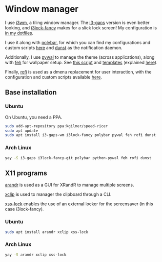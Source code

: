 # Window manager

I use [i3wm](https://i3wm.org/), a tiling window manager.
The [i3-gaps](https://github.com/Airblader/i3) version is even better looking, and [i3lock-fancy](https://github.com/meskarune/i3lock-fancy) makes for a slick lock screen!
My configuration is [in my dotfiles](https://github.com/remigourdon/dotfiles/blob/master/private_dot_config/i3/config).

I use it along with [polybar](https://github.com/polybar/polybar), for which you can find my configurations and custom scripts [here](https://github.com/remigourdon/dotfiles/tree/master/private_dot_config/polybar) and [dunst](https://github.com/dunst-project/dunst) as the notification daemon.

Additionally, I use [pywal](https://github.com/dylanaraps/pywal) to manage the theme (across applications), along with [feh](https://github.com/derf/feh) for wallpaper setup.
See [this script](https://github.com/remigourdon/scripts/blob/master/%2Cwallpaper-set) and [templates](https://github.com/remigourdon/dotfiles/tree/master/private_dot_config/wal/templates) (explained [here](https://github.com/dylanaraps/pywal/wiki/User-Template-Files)).

Finally, [rofi](https://github.com/davatorium/rofi) is used as a dmenu replacement for user interaction, with the configuration and custom scripts available [here](https://github.com/remigourdon/dotfiles/tree/master/private_dot_config/rofi).

## Base installation

### Ubuntu

On Ubuntu, you need a PPA.

```sh
sudo add-apt-repository ppa:kgilmer/speed-ricer
sudo apt update
sudo apt install i3-gaps-wm i3lock-fancy polybar pywal feh rofi dunst
```

### Arch Linux

```sh
yay -S i3-gaps i3lock-fancy-git polybar python-pywal feh rofi dunst
```

## X11 programs

[arandr](https://christian.amsuess.com/tools/arandr/) is used as a GUI for XRandR to manage multiple screens.

[xclip](https://github.com/astrand/xclip) is used to manager the clipboard through a CLI.

[xss-lock](https://www.mankier.com/1/xss-lock) enables the use of an external locker for the screensaver (in this case i3lock-fancy).

### Ubuntu

```sh
sudo apt install arandr xclip xss-lock
```

### Arch Linux

```sh
yay -S arandr xclip xss-lock
```
